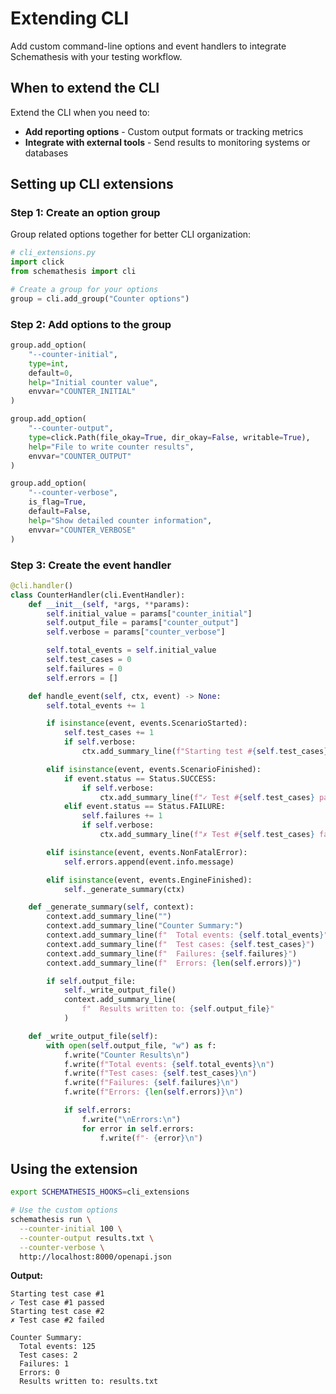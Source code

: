 # Extending CLI

Add custom command-line options and event handlers to integrate Schemathesis with your testing workflow.

## When to extend the CLI

Extend the CLI when you need to:

- **Add reporting options** - Custom output formats or tracking metrics
- **Integrate with external tools** - Send results to monitoring systems or databases  

## Setting up CLI extensions

### Step 1: Create an option group

Group related options together for better CLI organization:

```python
# cli_extensions.py
import click
from schemathesis import cli

# Create a group for your options
group = cli.add_group("Counter options")
```

### Step 2: Add options to the group

```python
group.add_option(
    "--counter-initial", 
    type=int, 
    default=0,
    help="Initial counter value",
    envvar="COUNTER_INITIAL"
)

group.add_option(
    "--counter-output",
    type=click.Path(file_okay=True, dir_okay=False, writable=True),
    help="File to write counter results",
    envvar="COUNTER_OUTPUT"
)

group.add_option(
    "--counter-verbose",
    is_flag=True,
    default=False,
    help="Show detailed counter information",
    envvar="COUNTER_VERBOSE"
)
```

### Step 3: Create the event handler

```python
@cli.handler()
class CounterHandler(cli.EventHandler):
    def __init__(self, *args, **params):
        self.initial_value = params["counter_initial"]
        self.output_file = params["counter_output"]
        self.verbose = params["counter_verbose"]

        self.total_events = self.initial_value
        self.test_cases = 0
        self.failures = 0
        self.errors = []

    def handle_event(self, ctx, event) -> None:
        self.total_events += 1

        if isinstance(event, events.ScenarioStarted):
            self.test_cases += 1
            if self.verbose:
                ctx.add_summary_line(f"Starting test #{self.test_cases}")

        elif isinstance(event, events.ScenarioFinished):
            if event.status == Status.SUCCESS:
                if self.verbose:
                    ctx.add_summary_line(f"✓ Test #{self.test_cases} passed")
            elif event.status == Status.FAILURE:
                self.failures += 1
                if self.verbose:
                    ctx.add_summary_line(f"✗ Test #{self.test_cases} failed")

        elif isinstance(event, events.NonFatalError):
            self.errors.append(event.info.message)

        elif isinstance(event, events.EngineFinished):
            self._generate_summary(ctx)

    def _generate_summary(self, context):
        context.add_summary_line("")
        context.add_summary_line("Counter Summary:")
        context.add_summary_line(f"  Total events: {self.total_events}")
        context.add_summary_line(f"  Test cases: {self.test_cases}")
        context.add_summary_line(f"  Failures: {self.failures}")
        context.add_summary_line(f"  Errors: {len(self.errors)}")

        if self.output_file:
            self._write_output_file()
            context.add_summary_line(
                f"  Results written to: {self.output_file}"
            )

    def _write_output_file(self):
        with open(self.output_file, "w") as f:
            f.write("Counter Results\n")
            f.write(f"Total events: {self.total_events}\n")
            f.write(f"Test cases: {self.test_cases}\n")
            f.write(f"Failures: {self.failures}\n")
            f.write(f"Errors: {len(self.errors)}\n")

            if self.errors:
                f.write("\nErrors:\n")
                for error in self.errors:
                    f.write(f"- {error}\n")
```

## Using the extension

```bash
export SCHEMATHESIS_HOOKS=cli_extensions

# Use the custom options
schemathesis run \
  --counter-initial 100 \
  --counter-output results.txt \
  --counter-verbose \
  http://localhost:8000/openapi.json
```

**Output:**
```
Starting test case #1
✓ Test case #1 passed
Starting test case #2
✗ Test case #2 failed

Counter Summary:
  Total events: 125
  Test cases: 2
  Failures: 1
  Errors: 0
  Results written to: results.txt
```
